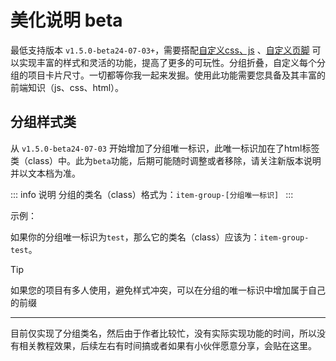 # 美化说明 beta

最低支持版本 `v1.5.0-beta24-07-03+`，需要搭配[自定义css、js](./custom_js_css.md) 、[自定义页脚](../usage/custom_footer.md) 可以实现丰富的样式和灵活的功能，提高了更多的可玩性。分组折叠，自定义每个分组的项目卡片尺寸。一切都等你我一起来发掘。使用此功能需要您具备及其丰富的前端知识（js、css、html）。

## 分组样式类

从 `v1.5.0-beta24-07-03` 开始增加了分组唯一标识，此唯一标识加在了html标签类（class）中。此为`beta`功能，后期可能随时调整或者移除，请关注新版本说明并以文本档为准。

::: info 说明
分组的类名（class）格式为：`item-group-[分组唯一标识] `
:::

示例：

如果你的分组唯一标识为`test`，那么它的类名（class）应该为：`item-group-test`。


> [!TIP]
> 如果您的项目有多人使用，避免样式冲突，可以在分组的唯一标识中增加属于自己的前缀


----
目前仅实现了分组类名，然后由于作者比较忙，没有实际实现功能的时间，所以没有相关教程效果，后续左右有时间搞或者如果有小伙伴愿意分享，会贴在这里。